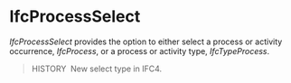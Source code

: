 IfcProcessSelect
================

_IfcProcessSelect_ provides the option to either select a process or activity occurrence, _IfcProcess_, or a process or activity type, _IfcTypeProcess_.

> HISTORY  New select type in IFC4.

&nbsp;
